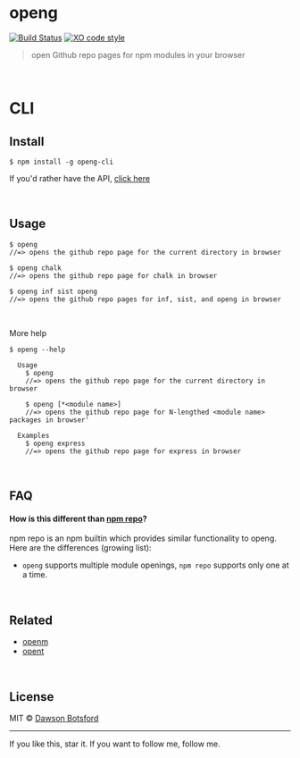 # openg
[![Build Status](https://travis-ci.org/dawsonbotsford/openg.svg?branch=master)](https://travis-ci.org/dawsonbotsford/openg)
[![XO code style](https://img.shields.io/badge/code_style-XO-5ed9c7.svg)](https://github.com/sindresorhus/xo)

> open Github repo pages for npm modules in your browser

<br>

# CLI

## Install
```
$ npm install -g openg-cli
```

If you'd rather have the API, [click here](/packages/openg)

<br>

## Usage

```
$ openg
//=> opens the github repo page for the current directory in browser

$ openg chalk
//=> opens the github repo page for chalk in browser

$ openg inf sist openg
//=> opens the github repo pages for inf, sist, and openg in browser
```

<br>

More help
```
$ openg --help

  Usage
    $ openg
    //=> opens the github repo page for the current directory in browser

    $ openg [*<module name>]
    //=> opens the github repo page for N-lengthed <module name> packages in browser'

  Examples
    $ openg express
    //=> opens the github repo page for express in browser
```

<br>

## FAQ

#### How is this different than [npm repo](https://docs.npmjs.com/cli/repo)?
npm repo is an npm builtin which provides similar functionality to openg. Here are the differences (growing list):

* `openg` supports multiple module openings, `npm repo` supports only one at a time.

<br>

## Related
* [openm](https://github.com/dawsonbotsford/openm)
* [opent](https://github.com/dawsonbotsford/opent)

<br>

## License

MIT © [Dawson Botsford](http://dawsonbotsford.com)


---
If you like this, star it. If you want to follow me, follow me.
